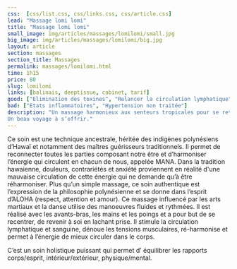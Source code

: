 ```yaml
---
css:  [css/list.css, css/links.css, css/article.css]
lead: "Massage lomi lomi"
title: "Massage lomi lomi"
small_image: img/articles/massages/lomilomi/small.jpg
big_image: img/articles/massages/lomilomi/big.jpg
layout: article
section: massages
section_title: Massages
permalink: massages/lomilomi.html
time: 1h15
price: 80
slug: lomilomi
links: [balinais, deeptissue, cabinet, tarif]
good: ["Elimination des toxines", "Relancer la circulation lymphatique", "Oxygénation des tissus", "Décontraction musculaire", "Lâcher prise"]
bad: ["Etats inflammatoires", "Hypertension non traitée"]
description: "Un massage harmonieux aux senteurs tropicales pour se retrouver dans sa vie, son être et son essence.
Un beau voyage à s’offrir."
---
```

Ce soin est une technique ancestrale, héritée des indigènes polynésiens d’Hawaï et notamment
des maîtres guérisseurs traditionnels.
Il permet de reconnecter toutes les parties composant notre être et d’harmoniser l’énergie qui 
circulent en chacun de nous, appelée MANA. Dans la tradition hawaienne, douleurs, contrariétés 
et anxiété proviennent en réalité d'une mauvaise circulation de cette énergie qui ne demande qu’à 
être réharmoniser.
Plus qu’un simple massage, ce soin authentique est l’expression de la philosophie polynésienne
et se donne dans l’esprit d’ALOHA (respect, attention et amour).
Ce massage influencé par les arts martiaux et la danse utilise des manoeuvres fluides et 
rythmées.
Il est réalisé avec les avants-bras, les mains et les 
poings et a pour but de se recentrer, de revenir 
à soi en lachant prise.
Il stimule la circulation lymphatique et sanguine, 
dénoue les tensions musculaires, 
ré-harmonise et permet à l’énergie de mieux 
circuler dans le corps.

C’est un soin holistique puissant qui permet d’
équilibrer les rapports corps/esprit, 
intérieur/extérieur, physique/mental.



